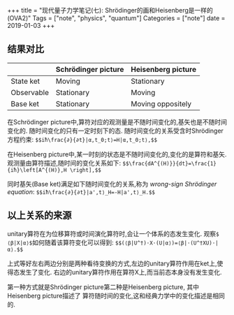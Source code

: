 +++
title = "现代量子力学笔记(七): Shrödinger的画和Heisenberg是一样的(OVA2)"
Tags = ["note", "physics", "quantum"]
Categories = ["note"]
date = 2019-01-03
+++

## 结果对比

|            | Schrödinger picture | Heisenberg picture |
|------------|----------------------|--------------------|
| State ket  | Moving               | Stationary         |
| Observable | Stationary           | Moving             |
| Base ket   | Stationary           | Moving oppositely  |

在Schrödinger picture中,算符对应的观测量是不随时间变化的,基矢也是不随时间变化的.
随时间变化的只有一定时刻下的态.
随时间变化的关系受含时Shrödinger方程约束:
`$$iħ\frac{∂}{∂t}|α,t_0;t⟩=H|α,t_0;t⟩,$$`

在Heisenberg picture中,某一时刻的状态是不随时间变化的,变化的是算符和基矢.
观测量由算符描述,随时间的变化关系如下:
`$$\frac{dA^{(H)}}{dt}=\frac{1}{iħ}\left[A^{(H)},H \right],$$`

同时基矢(Base ket)满足如下随时间变化的关系,称为 *wrong-sign Shrödinger equation*:
`$$iħ\frac{∂}{∂t}|a',t⟩_H=-H|a',t⟩_H.$$`

## 以上关系的来源
unitary算符在为位移算符或时间演化算符时,会让一个体系的态发生变化.
观察`$⟨β|X|α⟩$`如何随着该算符变化可以得到:
`$$(⟨β|U^†)⋅X⋅(U|α⟩)=⟨β|⋅(U^†XU)⋅|α⟩.$$`

上式等好左右两边分别是两种看待变换的方式,左边的unitary算符作用在ket上,使得态发生了变化.
右边的unitary算符作用在算符X上,而当前态本身没有发生变化.

第一种方式就是Shrödinger picture第二种是Heisenberg picture, 其中Heisenberg picture描述了
算符随时间的变化,这和经典力学中的变化描述是相同的.
